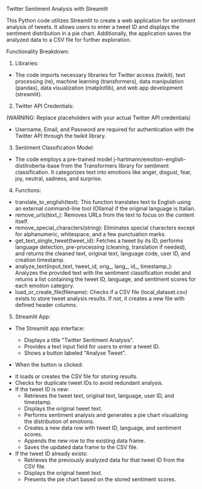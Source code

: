 Twitter Sentiment Analysis with Streamlit

This Python code utilizes Streamlit to create a web application for sentiment analysis of tweets. It allows users to enter a tweet ID and displays the sentiment distribution in a pie chart. Additionally, the application saves the analyzed data to a CSV file for further exploration.

Functionality Breakdown:

1. Libraries:

 - The code imports necessary libraries for Twitter access (twikit), text processing (re), machine learning (transformers), data manipulation (pandas), data visualization (matplotlib), and web app development (streamlit).

2. Twitter API Credentials:

(WARNING: Replace placeholders with your actual Twitter API credentials)
  - Username, Email, and Password are required for authentication with the Twitter API through the twikit library.

3. Sentiment Classification Model:

- The code employs a pre-trained model j-hartmann/emotion-english-distilroberta-base from the Transformers library for sentiment classification. It categorizes text into emotions like anger, disgust, fear, joy, neutral, sadness, and surprise.

4. Functions:

- translate_to_english(text): This function translates text to English using an external command-line tool (Ollama) if the original language is Italian.
- remove_urls(text_): Removes URLs from the text to focus on the content itself.
- remove_special_characters(string): Eliminates special characters except for alphanumeric, whitespace, and a few punctuation marks.
- get_text_single_tweet(tweet_id): Fetches a tweet by its ID, performs language detection, pre-processing (cleaning, translation if needed), and returns the cleaned text, original text, language code, user ID, and creation timestamp.
- analyze_text(input_text, tweet_id, orig_, lang_, id_, timestamp_): Analyzes the provided text with the sentiment classification model and returns a list containing the tweet ID, language, and sentiment scores for each emotion category.
- load_or_create_file(filename): Checks if a CSV file (local_dataset.csv) exists to store tweet analysis results. If not, it creates a new file with defined header columns.

5. Streamlit App:

- The Streamlit app interface:

   + Displays a title "Twitter Sentiment Analysis".
   + Provides a text input field for users to enter a tweet ID.
   + Shows a button labeled "Analyse Tweet".

- When the button is clicked:

 + It loads or creates the CSV file for storing results.
 + Checks for duplicate tweet IDs to avoid redundant analysis.
 + If the tweet ID is new:
    * Retrieves the tweet text, original text, language, user ID, and timestamp.
    * Displays the original tweet text.
    * Performs sentiment analysis and generates a pie chart visualizing the distribution of emotions.
    * Creates a new data row with tweet ID, language, and sentiment scores.
    * Appends the new row to the existing data frame.
    * Saves the updated data frame to the CSV file.
+ If the tweet ID already exists:
    * Retrieves the previously analyzed data for that tweet ID from the CSV file.
    * Displays the original tweet text.
    * Presents the pie chart based on the stored sentiment scores.
